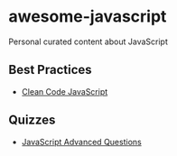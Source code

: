 # awesome-javascript
Personal curated content about JavaScript


## Best Practices

- [Clean Code JavaScript](https://github.com/ryanmcdermott/clean-code-javascript)


## Quizzes

- [JavaScript Advanced Questions](https://github.com/lydiahallie/javascript-questions)
